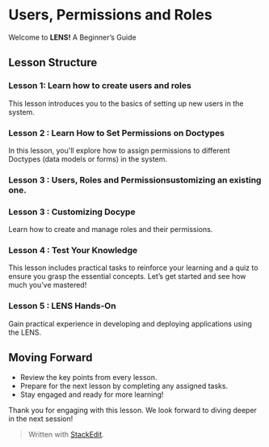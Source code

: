 # Users, Permissions and Roles

Welcome to **LENS!** A Beginner’s Guide

## Lesson Structure

### Lesson 1: Learn how to create users and roles

This lesson introduces you to the basics of setting up new users in the system.

### Lesson 2 : Learn How to Set Permissions on Doctypes

In this lesson, you'll explore how to assign permissions to different Doctypes (data models or forms) in the system.

### Lesson 3 : Users, Roles and Permissionsustomizing an existing one.

### Lesson 3 : Customizing Docype

Learn how to create and manage roles and their permissions.


### Lesson 4 : Test Your Knowledge

This lesson includes practical tasks to reinforce your learning and a quiz to ensure you grasp the essential concepts. Let’s get started and see how much you’ve mastered!

### Lesson 5 : LENS Hands-On

Gain practical experience in developing and deploying applications using the LENS.

## Moving Forward

-   Review the key points from every lesson.
-   Prepare for the next lesson by completing any assigned tasks.
-   Stay engaged and ready for more learning!

Thank you for engaging with this lesson. We look forward to diving deeper in the next session!


> Written with [StackEdit](https://stackedit.io/).
<!--stackedit_data:
eyJoaXN0b3J5IjpbOTIzMzYzNTAyLDE0NTM5NjY2NTUsLTEzMT
QzNzgxMzddfQ==
-->